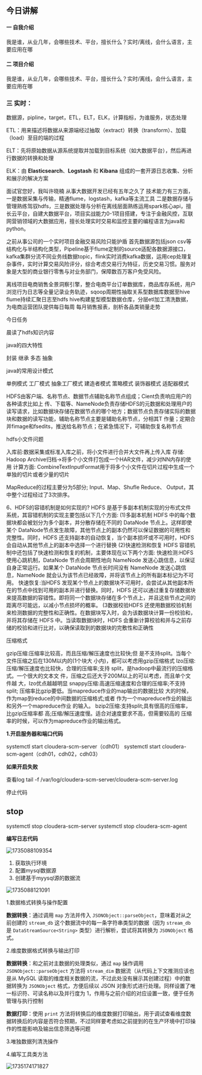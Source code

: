 ## 今日讲解

#### 一 自我介绍

​		我是谁，从业几年，会哪些技术、平台，擅长什么？实时/离线，会什么语言，主要应用在哪



#### 二 项目介绍

​		我是谁，从业几年，会哪些技术、平台，擅长什么？实时/离线，会什么语言，主要应用在哪



### 三 实时：

​		数据源，pipline，target，ETL，ELT，ELK，计算指标，为谁服务，状态处理

ETL：用来描述将数据从来源端经过抽取（extract）转换（transform）、加载（load）至目的端的过程

ELT：先将原始数据从源系统提取并加载到目标系统（如大数据平台），然后再进行数据的转换和处理

ELK：由 **Elasticsearch**、**Logstash** 和 **Kibana** 组成的一套开源日志收集、分析和展示的解决方案

 



面试官您好，我叫许晓楠 从事大数据开发已经有五年之久了 技术能力有三方面，一是数据采集与传输，精通flume，logstash，kafka等主流工具 二是数据存储与管理熟练驾驭hdfs，三是数据处理与分析在离线层面熟练运用spark核心api，擅长云平台，自建大数据平台，项目实战能力0-1项目搭建，专注于金融风控，互联网营销领域的大数据应用，擅长处理实时交易和监控主要的编程语言为java和python。

之前从事公司的一个实时项目金融交易风险只能护盾 首先数据源包括json csv等结构化与半结构化类型，Pipeline基于flume定制的source适配各数据源接口，kafka集群分流不同业务线数据topic，flink实时消费kafka数据，运用cep处理复杂事件，实时计算交易风险评分，综合考虑交易行为特征，历史交易习惯。服务对象是大型的商业银行零售与对业务部门，保障数百万客户免受风险。

离线项目电商销售全景洞察引擎，整合电商平台订单数据库，商品库存系统，用户浏览行为日志等全量记录业务轨迹，sqoop周期性抽取关系型数据库数据至hive flume持续汇聚日志至hdfs hive构建星型模型数据仓库，分层etl加工清洗数据，为电商运营团队提供每日每周 每月销售报表，剖析各品类销量走势



今日任务 

晨读了hdfs知识内容

java的四大特性

封装 继承 多态 抽象

java的常用设计模式

单例模式 工厂模式 抽象工厂模式 建造者模式 策略模式 装饰器模式 适配器模式



HDFS由客户端、名称节点、数据节点辅助名称节点组成；Cient负责响应用户的各种请求比如上
传、下载等、NameNode负责存储HDFS的元数据和处理用户的读写请求，比如数据块存储在数据节点的哪个地方；数据节点负责存储实际的数据块和数据的读写功能，辅助名称节点主要是辅助名称节点，分相其T
作量；定期合并fimage和fsedits，推送给名称节点；在紧急情况下，可辅助恢复名称节点

hdfs小文件问题

入库前:数据采集或标准入库之前，将小文件进行合并大文件再上传入库
存储: Hadoop Archive归档->将多个小文件打包成一个HAR文件，减少对NN内存的使用
计算方面: CombineTextInputFormat用于将多个小文件在切片过程中生成一个单独的切片或者少量的切片



MapReduce的过程主要分为5部分; Input、Map、Shufle Reduce、 Output，其中整个过程经过了3次排序。

6、HDFS的容错机制是如何实现的?
HDFS 是基于多副本机制实现的分布式文件系统，其容错机制的实现主要包括以下几个方面:
(1)多副本机制
HDFS 中的每个数据块都会被划分为多个副本，并分散存储在不同的 DataNode 节点上。这样即使某个 DataNode节点发生故障，其他节点上的副本仍然可以保证数据的可用性和完整性。同时，HDFS 还支持副本的自动恢复，当个副本损坏或不可用时，HDFS会自动从其他节点上的副本中选择一个进行替换
(2)快速检测和恢复
HDFS 容错机制中还包括了快速检测和恢复的机制，主要体现在以下两个方面:
快速检测:HDFS 使用心跳机制，DataNode 节点会周期性地向 NameNode 发送心跳信息，以保证自身正常运行。如果某个 DataNode 节点长时间没有 NameNode 发送心跳信息，NameNode 就会认为该节点已经故障，并将该节点上的所有副本标记为不可用。
快速恢复:当HDFS 发现某个节点上的数据块不可用时，会尝试从其他副本所在的节点中找到可用的副本并进行替换。同时，HDFS 还可以通过重复存储数据块来提高数据的容错性。即将同一个数据块存储在多个节点上，并且这些节点之间的距离尽可能远，以减小节点损坏的概率。
(3数据校验HDFS 还使用数据校验机制来检测数据的完整性和正确性。在数据块写入时，会为该数据块计算一份校验和，并将其存储在 HDFS 中。当读取数据块时，HDFS 会重新计算校验和并与之前存储的校验和进行比对，以确保读取到的数据块的完敷性和正确性

压缩格式

gzip压缩:压缩率比较高，而且压缩/解压速度也比较快;但
是不支持split。当每个文件压缩之后在130M以内的(1个块大
小内)，都可以考虑用gzip压缩格式
lzo压缩:压缩/解压速度也比较快，合理的压缩率;支持
split，是hadoop中最流行的压缩格式。一个很大的文本文
件，压缩之后还大于200M以上的可以考虑，而且单个文件越
大，Izo优点越越明显
snappy压缩:高速压缩速度和合理的压缩率;不支持split;
压缩率比gzip要低。当mapreduce作业的map输出的数据比较
大的时候，作为map到reduce的中间数据的压缩格式;或者
作为一个mapreduce作业的输出和另外一个mapreduce作业
的输入。
bzip2压缩:支持split;具有很高的压缩率，比gzip压缩率都
高;压缩/解压速度慢。适合对速度要求不高，但需要较高的
压缩率的时候，可以作为mapreduce作业的输出格式。

 **1.开启服务器和端口代码**

systemctl start cloudera-scm-server（cdh01）
systemctl start cloudera-scm-agent（cdh01，cdh02，cdh03）

**如果开启失败**

查看log tail -f /var/log/cloudera-scm-server/cloudera-scm-server.log



停止代码

## stop
systemctl stop cloudera-scm-server
systemctl stop cloudera-scm-agent



 

**编写日志代码**

![1735088109354](C:\Users\许晓楠\AppData\Roaming\Typora\typora-user-images\1735088109354.png)

1.  获取执行环境 
2. 配置mysql数据源
3. 创建基于myysql源的数据流

![1735088121091](C:\Users\许晓楠\AppData\Roaming\Typora\typora-user-images\1735088121091.png)

1.数据格式转换与操作配置

**数据转换**：通过调用 `map` 方法并传入 `JSONObject::parseObject`，意味着对从之前创建的 `stream_db` 这个数据流中的每一条字符串类型的数据（因为 `stream_db` 是 `DataStreamSource<String>` 类型）进行解析，尝试将其转换为 `JSONObject` 格式。

2.维度数据格式转换与输出打印

**数据转换**：和之前对主数据的处理类似，通过 `map` 操作调用 `JSONObject::parseObject` 方法将 `stream_dim` 数据流（从代码上下文推测应该也是从 MySQL 读取的维度相关数据的流，不过此处没有展示其创建过程）中的数据转换为 `JSONObject` 格式，方便后续以 JSON 对象形式进行处理。同样设置了唯一标识符、可读名称以及并行度为 1，作用与之前介绍的对应设置一致，便于任务管理与执行控制



**数据打印**：使用 `print` 方法将转换后的维度数据打印输出，用于调试查看维度数据转换后的内容是否符合预期，不过同样要考虑如之前提到的在生产环境中打印操作的性能影响及输出信息筛选等问题

3.唯独数据列清洗操作



4.编写工具类方法

![1735174171827](C:\Users\许晓楠\AppData\Roaming\Typora\typora-user-images\1735174171827.png)



